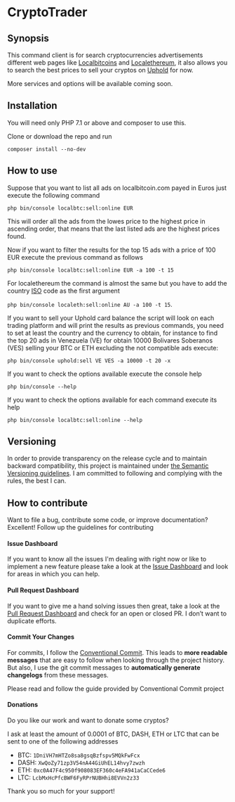 # CryptoTrader

## Synopsis

This command client is for search cryptocurrencies advertisements different web pages like 
[Localbitcoins](https://www.localbicoins.com) and [Localethereum](https://www.localethereum.com), 
it also allows you to search the best prices to sell your cryptos on [Uphold](https://www.uphold.com) for now. 

More services and options will be available coming soon.

## Installation

You will need only PHP 7.1 or above and composer to use this.

Clone or download the repo and run 

```composer install --no-dev``` 

## How to use

Suppose that you want to list all ads on localbitcoin.com payed in Euros just execute the following command

```php bin/console localbtc:sell:online EUR```

This will order all the ads from the lowes price to the highest 
price in ascending order, that means that the last listed ads are the highest prices found.

Now if you want to filter the results for the top 15 ads with a price of 100 EUR execute the previous command as follows

```php bin/console localbtc:sell:online EUR -a 100 -t 15```

For localethereum the command is almost the same but you have to add the country [ISO](https://en.wikipedia.org/wiki/ISO_3166-1_alpha-2#Officially_assigned_code_elements) 
code as the first argument 

```php bin/console localeth:sell:online AU -a 100 -t 15```.

If you want to sell your Uphold card balance the script will look on each trading platform and will print the results 
as previous commands, you need to set at least the country and the currency to obtain, for instance to find the top 20 
ads in Venezuela (VE) for obtain 10000 Bolivares Soberanos (VES) selling your BTC or ETH excluding the not compatible 
ads execute:

```php bin/console uphold:sell VE VES -a 10000 -t 20 -x``` 

If you want to check the options available execute the console help 

```php bin/console --help``` 

If you want to check the options available for each command execute its help

```php bin/console localbtc:sell:online --help``` 


## Versioning

In order to provide transparency on the release cycle and to maintain backward compatibility, this project is 
maintained under [the Semantic Versioning guidelines](http://semver.org/). I am committed to following and 
complying with the rules, the best I can.

## How to contribute

Want to file a bug, contribute some code, or improve documentation? Excellent! Follow up the guidelines for contributing

#### Issue Dashboard
If you want to know all the issues I'm dealing with right now or like to implement a new feature please take a look 
at the [Issue Dashboard](https://github.com/DIOHz0r/cryptotrader/issues) and look for areas in which you can help.


#### Pull Request Dashboard
If you want to give me a hand solving issues then great, take a look at the [Pull Request Dashboard](https://github.com/DIOHz0r/cryptotrader/pulls) 
and check for an open or closed PR. I don’t want to duplicate efforts.

#### Commit Your Changes
For commits, I follow the [Conventional Commit](http://conventionalcommits.org/). This leads to **more readable 
messages** that are easy to follow when looking through the project history. But also, I use the git commit messages 
to **automatically generate changelogs** from these messages. 

Please read and follow the guide provided by Conventional Commit project

#### Donations
Do you like our work and want to donate some cryptos? 

I ask at least the amount of 0.0001 of BTC, DASH, ETH or LTC that can be sent to one of the following addresses

* BTC: `1DniVH7mHTZo8sa8gsqBzfspv5MQkFwFcx`
* DASH: `XwQoZy71zp3V54nA44GiUhEL14hvy7zwzh`
* ETH: `0xc0A47F4c950f908083EF360c4eFA941aCaCCede6`
* LTC: `LcbMxHcPfcBWF6FyRPrNUBHhi8EVVn2z33`

Thank you so much for your support!